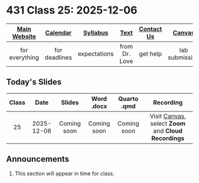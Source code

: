 # 431 Class 25: 2025-12-06

[Main Website](https://thomaselove.github.io/431-2025/) | [Calendar](https://thomaselove.github.io/431-2025/calendar.html) | [Syllabus](https://thomaselove.github.io/431-syllabus-2025/) | [Text](https://thomaselove.github.io/431-book/) | [Contact Us](https://thomaselove.github.io/431-2025/contact.html) | [Canvas](https://canvas.case.edu) | [Data and Code](https://github.com/THOMASELOVE/431-data)
:-----------: | :--------------: | :----------: | :---------: | :-------------: | :-----------: | :------------:
for everything | for deadlines | expectations | from Dr. Love | get help | lab submission | for downloads

## Today's Slides

Class | Date | Slides | Word .docx | Quarto .qmd | Recording
:---: | :--------: | :------: | :------: | :------: | :-------------:
25 | 2025-12-06 | Coming soon | Coming soon | Coming soon | Visit [Canvas](https://canvas.case.edu/), select **Zoom** and **Cloud Recordings**

<!-- 

25 | 2025-12-06 | **[Slides 25](https://thomaselove.github.io/431-slides-2025/class25.html)** | **[Word 25](https://thomaselove.github.io/431-slides-2025/class25w.docx)** | **[Code 25](https://github.com/THOMASELOVE/431-slides-2025/blob/main/class25.qmd)** | Visit [Canvas](https://canvas.case.edu/), select **Zoom** and **Cloud Recordings**

-->

## Announcements

1. This section will appear in time for class. 
